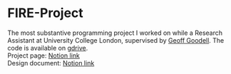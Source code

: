 # FIRE-Project
The most substantive programming project I worked on while a Research Assistant at University College London, supervised by [Geoff Goodell](https://profiles.ucl.ac.uk/65302-geoffrey-lewis-goodell). The code is available on [gdrive](https://drive.google.com/drive/folders/1L5uin-vNzAbaGFevKeWPWMhsiKzFZCuL?usp=sharing). \
Project page: [Notion link](https://teal-jet-291.notion.site/FIRE-project-13876ffeff4d80ebaa35f18883e865e5?source=copy_link) \
Design document: [Notion link](https://teal-jet-291.notion.site/FIRE-project-design-doc-b85c951b076c43ac9e9e6c2929ac4bbf?source=copy_link)
